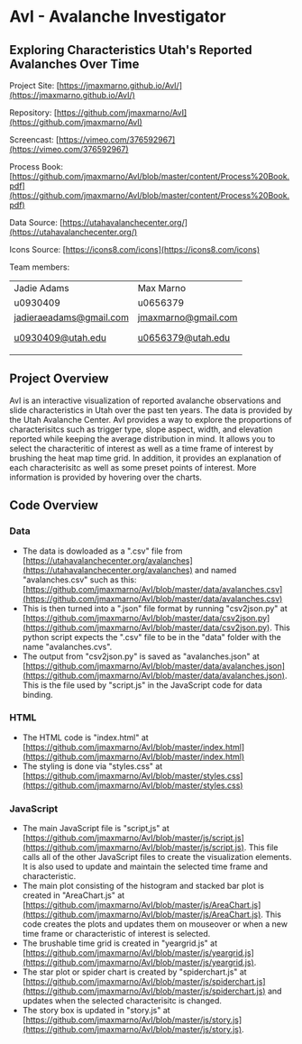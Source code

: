 

# AvI - Avalanche Investigator
## Exploring Characteristics Utah's Reported Avalanches Over Time

Project Site: [https://jmaxmarno.github.io/AvI/](https://jmaxmarno.github.io/AvI/)

Repository: [https://github.com/jmaxmarno/AvI](https://github.com/jmaxmarno/AvI)

Screencast: [https://vimeo.com/376592967](https://vimeo.com/376592967)

Process Book: [https://github.com/jmaxmarno/AvI/blob/master/content/Process%20Book.pdf](https://github.com/jmaxmarno/AvI/blob/master/content/Process%20Book.pdf)

Data Source: [https://utahavalanchecenter.org/](https://utahavalanchecenter.org/)

Icons Source: [https://icons8.com/icons](https://icons8.com/icons)

Team members:


<table>
  <tr>
   <td>Jadie Adams
   </td>
   <td>Max Marno
   </td>
  </tr>
  <tr>
   <td>u0930409
   </td>
   <td>u0656379
   </td>
  </tr>
  <tr>
   <td><a href="mailto:jadieraeadams@gmail.com">jadieraeadams@gmail.com</a>
<p>
<a href="mailto:u0930409@utah.edu">u0930409@utah.edu</a>
   </td>
   <td><a href="mailto:jmaxmarno@gmail.com">jmaxmarno@gmail.com</a>
<p>
<a href="mailto:u0656379@utah.edu">u0656379@utah.edu</a>
   </td>
  </tr>
</table>

## Project Overview
AvI is an interactive visualization of reported avalanche observations and slide characteristics in Utah over the past ten years. The data is provided by the Utah Avalanche Center. AvI provides a way to explore the proportions of characterisitcs such as trigger type, slope aspect, width, and elevation reported while keeping the average distribution in mind. It allows you to select the characteritic of interest as well as a time frame of interest by brushing the heat map time grid. In addition, it provides an explanation of each characterisitc as well as some preset points of interest. More information is provided by hovering over the charts. 

## Code Overview

### Data
* The data is dowloaded as a ".csv" file from [https://utahavalanchecenter.org/avalanches](https://utahavalanchecenter.org/avalanches) and named "avalanches.csv" such as this: [https://github.com/jmaxmarno/AvI/blob/master/data/avalanches.csv](https://github.com/jmaxmarno/AvI/blob/master/data/avalanches.csv)
* This is then turned into a ".json" file format by running "csv2json.py" at [https://github.com/jmaxmarno/AvI/blob/master/data/csv2json.py](https://github.com/jmaxmarno/AvI/blob/master/data/csv2json.py). This python script expects the ".csv" file to be in the "data" folder with the name "avalanches.cvs".
* The output from "csv2json.py" is saved as "avalanches.json" at [https://github.com/jmaxmarno/AvI/blob/master/data/avalanches.json](https://github.com/jmaxmarno/AvI/blob/master/data/avalanches.json). This is the file used by "script.js" in the JavaScript code for data binding.

### HTML

* The HTML code is "index.html" at [https://github.com/jmaxmarno/AvI/blob/master/index.html](https://github.com/jmaxmarno/AvI/blob/master/index.html)
* The styling is done via "styles.css" at [https://github.com/jmaxmarno/AvI/blob/master/styles.css](https://github.com/jmaxmarno/AvI/blob/master/styles.css)

### JavaScript
* The main JavaScript file is "script,js" at [https://github.com/jmaxmarno/AvI/blob/master/js/script.js](https://github.com/jmaxmarno/AvI/blob/master/js/script.js). This file calls all of the other JavaScript files to create the visualization elements. It is also used to update and maintain the selected time frame and characteristic.
* The main plot consisting of the histogram and stacked bar plot is created in "AreaChart.js" at [https://github.com/jmaxmarno/AvI/blob/master/js/AreaChart.js](https://github.com/jmaxmarno/AvI/blob/master/js/AreaChart.js). This code creates the plots and updates them on mouseover or when a new time frame or characteristic of interest is selected.
* The brushable time grid is created in "yeargrid.js" at [https://github.com/jmaxmarno/AvI/blob/master/js/yeargrid.js](https://github.com/jmaxmarno/AvI/blob/master/js/yeargrid.js). 
* The star plot or spider chart is created by "spiderchart.js" at [https://github.com/jmaxmarno/AvI/blob/master/js/spiderchart.js](https://github.com/jmaxmarno/AvI/blob/master/js/spiderchart.js) and updates when the selected characterisitc is changed.
* The story box is updated in "story.js" at [https://github.com/jmaxmarno/AvI/blob/master/js/story.js](https://github.com/jmaxmarno/AvI/blob/master/js/story.js).



